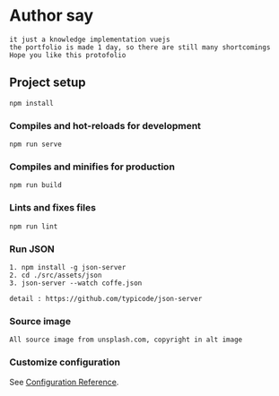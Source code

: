 # Author say
```
it just a knowledge implementation vuejs 
the portfolio is made 1 day, so there are still many shortcomings
Hope you like this protofolio
```

## Project setup
```
npm install
```

### Compiles and hot-reloads for development
```
npm run serve
```

### Compiles and minifies for production
```
npm run build
```

### Lints and fixes files
```
npm run lint
```

### Run JSON
```
1. npm install -g json-server
2. cd ./src/assets/json
3. json-server --watch coffe.json

detail : https://github.com/typicode/json-server
```

### Source image
```
All source image from unsplash.com, copyright in alt image
```
### Customize configuration
See [Configuration Reference](https://cli.vuejs.org/config/).
